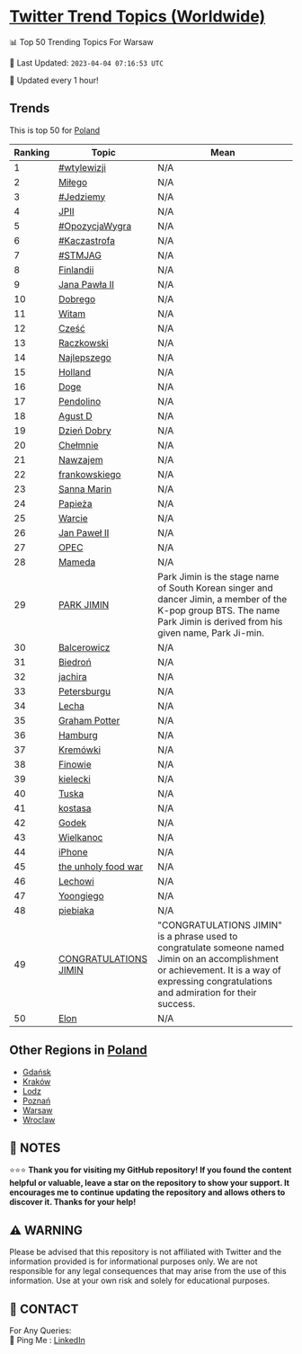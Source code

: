 [Twitter Trend Topics (Worldwide)](https://github.com/ErcinDedeoglu/Twitter-Trend-Topics)
==========


📊 Top 50 Trending Topics For Warsaw

📆 Last Updated: `2023-04-04 07:16:53 UTC`

🔧 Updated every 1 hour!


## Trends

This is top 50 for [Poland](</Poland>)

| Ranking | Topic | Mean |
| ------- | ------------ | ------------ |
| 1 | [#wtylewizji](http://twitter.com/search?q=%23wtylewizji) | N/A |
| 2 | [Miłego](http://twitter.com/search?q=Mi%c5%82ego) | N/A |
| 3 | [#Jedziemy](http://twitter.com/search?q=%23Jedziemy) | N/A |
| 4 | [JPII](http://twitter.com/search?q=JPII) | N/A |
| 5 | [#OpozycjaWygra](http://twitter.com/search?q=%23OpozycjaWygra) | N/A |
| 6 | [#Kaczastrofa](http://twitter.com/search?q=%23Kaczastrofa) | N/A |
| 7 | [#STMJAG](http://twitter.com/search?q=%23STMJAG) | N/A |
| 8 | [Finlandii](http://twitter.com/search?q=Finlandii) | N/A |
| 9 | [Jana Pawła II](http://twitter.com/search?q=Jana+Paw%c5%82a+II) | N/A |
| 10 | [Dobrego](http://twitter.com/search?q=Dobrego) | N/A |
| 11 | [Witam](http://twitter.com/search?q=Witam) | N/A |
| 12 | [Cześć](http://twitter.com/search?q=Cze%c5%9b%c4%87) | N/A |
| 13 | [Raczkowski](http://twitter.com/search?q=Raczkowski) | N/A |
| 14 | [Najlepszego](http://twitter.com/search?q=Najlepszego) | N/A |
| 15 | [Holland](http://twitter.com/search?q=Holland) | N/A |
| 16 | [Doge](http://twitter.com/search?q=Doge) | N/A |
| 17 | [Pendolino](http://twitter.com/search?q=Pendolino) | N/A |
| 18 | [Agust D](http://twitter.com/search?q=Agust+D) | N/A |
| 19 | [Dzień Dobry](http://twitter.com/search?q=Dzie%c5%84+Dobry) | N/A |
| 20 | [Chełmnie](http://twitter.com/search?q=Che%c5%82mnie) | N/A |
| 21 | [Nawzajem](http://twitter.com/search?q=Nawzajem) | N/A |
| 22 | [frankowskiego](http://twitter.com/search?q=frankowskiego) | N/A |
| 23 | [Sanna Marin](http://twitter.com/search?q=Sanna+Marin) | N/A |
| 24 | [Papieża](http://twitter.com/search?q=Papie%c5%bca) | N/A |
| 25 | [Warcie](http://twitter.com/search?q=Warcie) | N/A |
| 26 | [Jan Paweł II](http://twitter.com/search?q=Jan+Pawe%c5%82+II) | N/A |
| 27 | [OPEC](http://twitter.com/search?q=OPEC) | N/A |
| 28 | [Mameda](http://twitter.com/search?q=Mameda) | N/A |
| 29 | [PARK JIMIN](http://twitter.com/search?q=PARK+JIMIN) | Park Jimin is the stage name of South Korean singer and dancer Jimin, a member of the K-pop group BTS. The name Park Jimin is derived from his given name, Park Ji-min. |
| 30 | [Balcerowicz](http://twitter.com/search?q=Balcerowicz) | N/A |
| 31 | [Biedroń](http://twitter.com/search?q=Biedro%c5%84) | N/A |
| 32 | [jachira](http://twitter.com/search?q=jachira) | N/A |
| 33 | [Petersburgu](http://twitter.com/search?q=Petersburgu) | N/A |
| 34 | [Lecha](http://twitter.com/search?q=Lecha) | N/A |
| 35 | [Graham Potter](http://twitter.com/search?q=Graham+Potter) | N/A |
| 36 | [Hamburg](http://twitter.com/search?q=Hamburg) | N/A |
| 37 | [Kremówki](http://twitter.com/search?q=Krem%c3%b3wki) | N/A |
| 38 | [Finowie](http://twitter.com/search?q=Finowie) | N/A |
| 39 | [kielecki](http://twitter.com/search?q=kielecki) | N/A |
| 40 | [Tuska](http://twitter.com/search?q=Tuska) | N/A |
| 41 | [kostasa](http://twitter.com/search?q=kostasa) | N/A |
| 42 | [Godek](http://twitter.com/search?q=Godek) | N/A |
| 43 | [Wielkanoc](http://twitter.com/search?q=Wielkanoc) | N/A |
| 44 | [iPhone](http://twitter.com/search?q=iPhone) | N/A |
| 45 | [the unholy food war](http://twitter.com/search?q=the+unholy+food+war) | N/A |
| 46 | [Lechowi](http://twitter.com/search?q=Lechowi) | N/A |
| 47 | [Yoongiego](http://twitter.com/search?q=Yoongiego) | N/A |
| 48 | [piebiaka](http://twitter.com/search?q=piebiaka) | N/A |
| 49 | [CONGRATULATIONS JIMIN](http://twitter.com/search?q=CONGRATULATIONS+JIMIN) | "CONGRATULATIONS JIMIN" is a phrase used to congratulate someone named Jimin on an accomplishment or achievement. It is a way of expressing congratulations and admiration for their success. |
| 50 | [Elon](http://twitter.com/search?q=Elon) | N/A |



## Other Regions in [Poland](</Poland>)

* [Gdańsk](</Poland/Gdańsk.md>)
* [Kraków](</Poland/Kraków.md>)
* [Lodz](</Poland/Lodz.md>)
* [Poznań](</Poland/Poznań.md>)
* [Warsaw](</Poland/Warsaw.md>)
* [Wroclaw](</Poland/Wroclaw.md>)



## 📝 NOTES

⭐⭐⭐ **Thank you for visiting my GitHub repository! If you found the content helpful or valuable, leave a star on the repository to show your support. It encourages me to continue updating the repository and allows others to discover it. Thanks for your help!**


## ⚠️ WARNING

Please be advised that this repository is not affiliated with Twitter and the information provided is for informational purposes only. We are not responsible for any legal consequences that may arise from the use of this information. Use at your own risk and solely for educational purposes.


## 📨 CONTACT

 For Any Queries:  
            🏓 Ping Me : [LinkedIn](https://www.linkedin.com/in/ercindedeoglu/)
